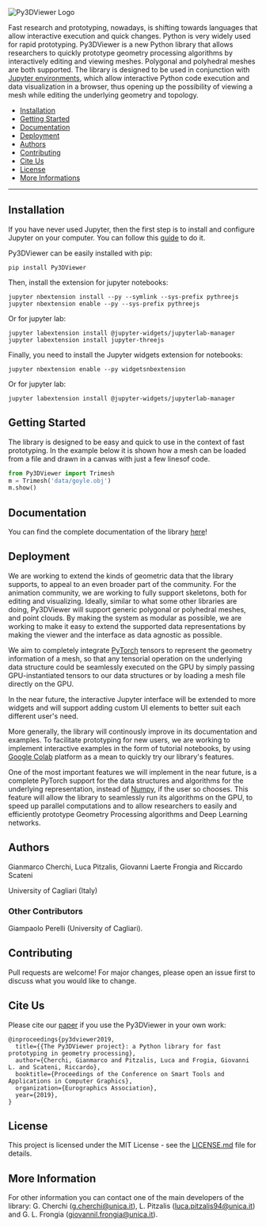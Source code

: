 ![Py3DViewer Logo](https://github.com/cg3hci/py3DViewer/blob/master/docs/source/logo.png)


Fast research and prototyping, nowadays, is shifting towards languages that allow interactive execution and quick changes. Python is very widely used for rapid prototyping. Py3DViewer is a new Python library that allows researchers to quickly prototype geometry processing algorithms by interactively editing and viewing meshes. Polygonal and polyhedral meshes are both supported. The library is designed to be used in conjunction with [Jupyter environments](https://jupyter.org), which allow interactive Python code execution and data visualization in a browser, thus opening up the possibility of viewing a mesh while editing the underlying geometry and topology.

- [Installation](#installation)
- [Getting Started](#fast-prototyping) 
- [Documentation](#documentation)
- [Deployment](#deployment)
- [Authors](#authors)
- [Contributing](#contributing)
- [Cite Us](#cite-us)
- [License](#license)
- [More Informations](#more-information)

--------------------------------------------------------------------------------

## Installation

If you have never used Jupyter, then the first step is to install and configure Jupyter on your computer. You can follow this [guide](https://jupyter.org/install.html) to do it.

Py3DViewer can be easily installed with pip:

```
pip install Py3DViewer
```

Then, install the extension for jupyter notebooks:

```
jupyter nbextension install --py --symlink --sys-prefix pythreejs
jupyter nbextension enable --py --sys-prefix pythreejs
```

Or for jupyter lab:

```
jupyter labextension install @jupyter-widgets/jupyterlab-manager 
jupyter labextension install jupyter-threejs
```

Finally, you need to install the Jupyter widgets extension for notebooks: 

```
jupyter nbextension enable --py widgetsnbextension
```

Or for jupyter lab:
```
jupyter labextension install @jupyter-widgets/jupyterlab-manager
```

## Getting Started

The library is designed to be easy and quick to use in the context of fast prototyping. In the example below it is shown how a mesh can be loaded from a file and drawn in a canvas with just a few linesof code.

```python
from Py3DViewer import Trimesh
m = Trimesh('data/goyle.obj')
m.show()
```

## Documentation

You can find the complete documentation of the library [here]()!

## Deployment

We are working to extend the kinds of geometric data that the library supports, to appeal to an even broader part of the community. For the animation community, we are working to fully support skeletons, both for editing and visualizing. Ideally, similar to what some other libraries are doing, Py3DViewer will support generic polygonal or polyhedral meshes, and point clouds. By making the system as modular as possible, we are working to make it easy to extend the supported data representations by making the viewer and the interface as data agnostic as possible. 

We aim to completely integrate [PyTorch](https://pytorch.org) tensors to represent the geometry information of a mesh, so that any tensorial operation on the underlying data structure could be seamlessly executed on the GPU by simply passing GPU-instantiated tensors to our data structures or by loading a mesh file directly on the GPU. 

In the near future, the interactive Jupyter interface will be extended to more widgets and will support adding custom UI elements to better suit each different user's need. 

More generally, the library will continously improve in its documentation and examples. To facilitate prototyping for new users, we are working to implement interactive examples in the form of tutorial notebooks, by using [Google Colab](https://colab.research.google.com) platform as a mean to quickly try our library's features. 

One of the most important features we will implement in the near future, is a complete PyTorch support for the data structures and algorithms for the underlying representation, instead of [Numpy](https://numpy.org), if the user so chooses. This feature will allow the library to seamlessly run its algorithms on the GPU, to speed up parallel computations and to allow researchers to easily and efficiently prototype Geometry Processing algorithms and Deep Learning networks.

## Authors

Gianmarco Cherchi, Luca Pitzalis, Giovanni Laerte Frongia and Riccardo Scateni

University of Cagliari (Italy)

### Other Contributors

Giampaolo Perelli (University of Cagliari).

## Contributing

Pull requests are welcome! 
For major changes, please open an issue first to discuss what you would like to change. 

## Cite Us

Please cite our [paper]() if you use the Py3DViewer in your own work:

```
@inproceedings{py3dviewer2019,
  title={{The Py3DViewer project}: a Python library for fast prototyping in geometry processing},
  author={Cherchi, Gianmarco and Pitzalis, Luca and Frogia, Giovanni L. and Scateni, Riccardo},
  booktitle={Proceedings of the Conference on Smart Tools and Applications in Computer Graphics},
  organization={Eurographics Association},
  year={2019},
}
```

## License

This project is licensed under the MIT License - see the [LICENSE.md](https://github.com/cg3hci/py3DViewer/blob/master/LICENSE) file for details.

## More Information

For other information you can contact one of the main developers of the library: G. Cherchi (g.cherchi@unica.it), L. Pitzalis (luca.pitzalis94@unica.it) and G. L. Frongia (giovannil.frongia@unica.it).
